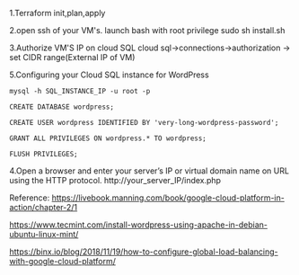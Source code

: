 1.Terraform init,plan,apply

2.open ssh of your VM's.
    launch bash with root privilege
    sudo sh install.sh
    
3.Authorize VM'S IP on cloud SQL
  cloud sql->connections->authorization -> set CIDR range(External IP of VM) 
  
5.Configuring your Cloud SQL instance for WordPress

    mysql -h SQL_INSTANCE_IP -u root -p

    CREATE DATABASE wordpress;

    CREATE USER wordpress IDENTIFIED BY 'very-long-wordpress-password';

    GRANT ALL PRIVILEGES ON wordpress.* TO wordpress;

    FLUSH PRIVILEGES;
    
4.Open a browser and enter your server’s IP or virtual domain name on URL using the HTTP protocol.
  http://your_server_IP/index.php








Reference:
https://livebook.manning.com/book/google-cloud-platform-in-action/chapter-2/1


https://www.tecmint.com/install-wordpress-using-apache-in-debian-ubuntu-linux-mint/



https://binx.io/blog/2018/11/19/how-to-configure-global-load-balancing-with-google-cloud-platform/
